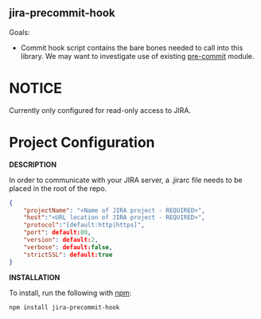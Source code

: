 jira-precommit-hook
-------------------

Goals:

- Commit hook script contains the bare bones needed to call into this library.
  We may want to investigate use of existing
  [pre-commit](https://www.npmjs.com/package/pre-commit) module.


# NOTICE

Currently only configured for read-only access to JIRA.

# Project Configuration

**DESCRIPTION**

In order to communicate with your JIRA server, a .jirarc file needs to be placed in the root of the repo.

```json
{
	"projectName": "<Name of JIRA project - REQUIRED>",
	"host":"<URL location of JIRA project - REQUIRED>",
	"protocol":"[default:http|https]",
	"port": default:80,
	"version": default:2,
	"verbose": default:false,
	"strictSSL": default:true
}
```

**INSTALLATION**

To install, run the following with [npm](https://www.npmjs.com):
```
npm install jira-precommit-hook
```
